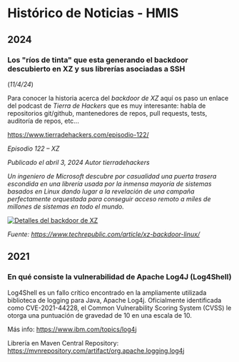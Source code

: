 # Histórico de Noticias - HMIS

## 2024

### Los "ríos de tinta" que esta generando el backdoor descubierto en XZ y sus librerías asociadas a SSH
(_11/4/24_)

Para conocer la historia acerca del *backdoor de XZ* aquí os paso un enlace del podcast de *Tierra de Hackers* que es muy interesante: habla de repositorios git/github, mantenedores de repos, pull requests, tests, auditoría de repos, etc... 

https://www.tierradehackers.com/episodio-122/

_Episodio 122 – XZ_

_Publicado el abril 3, 2024 Autor tierradehackers_

_Un ingeniero de Microsoft descubre por casualidad una puerta trasera escondida en una librería usada por la inmensa mayoría de sistemas basados en Linux dando lugar a la revelación de una campaña perfectamente orquestada para conseguir acceso remoto a miles de millones de sistemas en todo el mundo._


[![Detalles del backdoor de XZ](https://assets.techrepublic.com/uploads/2024/04/tr_20240408-xz-backdoor-linux-figure_a.jpg)](https://www.techrepublic.com/article/xz-backdoor-linux/)

_Fuente: https://www.techrepublic.com/article/xz-backdoor-linux/_


## 2021

### En qué consiste la vulnerabilidad de Apache Log4J (Log4Shell)

Log4Shell es un fallo crítico encontrado en la ampliamente utilizada biblioteca de logging para Java, Apache Log4j. Oficialmente identificada como CVE-2021-44228, el Common Vulnerability Scoring System (CVSS) le otorga una puntuación de gravedad de 10 en una escala de 10.

Más info: https://www.ibm.com/topics/log4j

Librería en Maven Central Repository: https://mvnrepository.com/artifact/org.apache.logging.log4j

